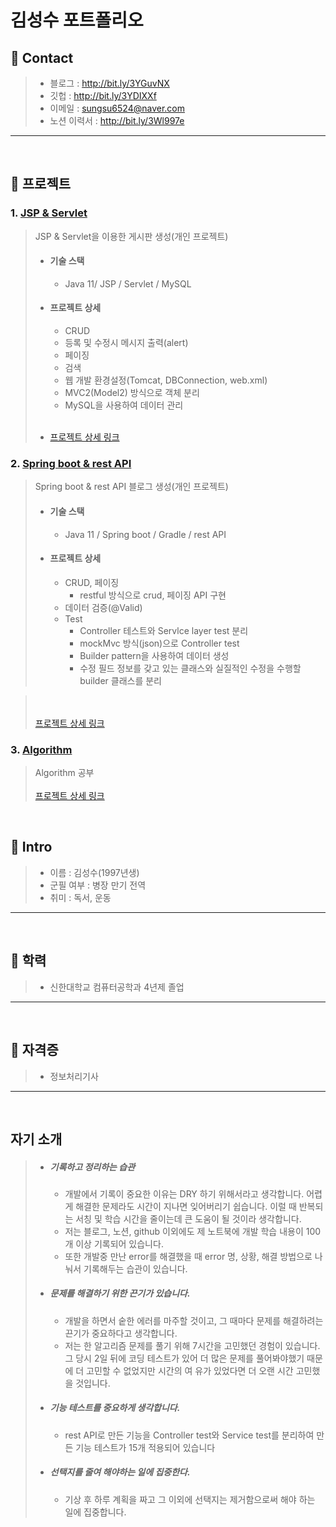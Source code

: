# 김성수 포트폴리오

##  📌 Contact
> - 블로그 : http://bit.ly/3YGuvNX
> - 깃헙 : http://bit.ly/3YDIXXf
> - 이메일 : sungsu6524@naver.com
> - 노션 이력서 : http://bit.ly/3Wl997e

* * *

</br>

## 📌 프로젝트
### 1. [JSP & Servlet](http://bit.ly/3Gd1DWn)
> JSP & Servlet을 이용한 게시판 생성(개인 프로젝트)</br>
> - #### 기술 스택 
>   - Java 11/ JSP / Servlet / MySQL </br>
> - #### 프로젝트 상세
>   - CRUD
>   - 등록 및 수정시 메시지 출력(alert)
>   - 페이징
>   - 검색
>   - 웹 개발 환경설정(Tomcat, DBConnection, web.xml)
>   - MVC2(Model2) 방식으로 객체 분리
>   - MySQL을 사용하여 데이터 관리 </br></br>
>   
> - [프로젝트 상세 링크](http://bit.ly/3Gd1DWn)

### 2. [Spring boot & rest API](http://bit.ly/3v98SbC)
> Spring boot & rest API 블로그 생성(개인 프로젝트)</br>
> - #### 기술 스택
>   - Java 11 / Spring boot / Gradle / rest API </br>
> - #### 프로젝트 상세
>   - CRUD, 페이징
>     - restful 방식으로 crud, 페이징 API 구현
>   - 데이터 검증(@Valid)
>   - Test
>     - Controller 테스트와 Servlce layer test 분리
>     - mockMvc 방식(json)으로 Controller test
>     - Builder pattern을 사용하여 데이터 생성
>     - 수정 필드 정보를 갖고 있는 클래스와 실질적인 수정을 수행할 builder 클래스를 분리

> </br></br>
> [프로젝트 상세 링크](http://bit.ly/3v98SbC)

### 3. [Algorithm](http://bit.ly/3HRZEYV)
> Algorithm 공부 </br></br>
> [프로젝트 상세 링크](http://bit.ly/3HRZEYV)

</br>

## 📌  Intro

> - 이름 : 김성수(1997년생)
> - 군필 여부 : 병장 만기 전역
> - 취미 : 독서, 운동

* * *

</br>

##  📌 학력
> - 신한대학교 컴퓨터공학과 4년제 졸업

* * *

</br>

##  📌 자격증
> - 정보처리기사

* * *

</br>

## 자기 소개
> - ##### 기록하고 정리하는 습관
>   - 개발에서 기록이 중요한 이유는 DRY 하기 위해서라고 생각합니다. 어렵게 해결한 문제라도 시간이 지나면 잊어버리기 쉽습니다. 이럴 때 반복되는 서칭 및 학습 시간을 줄이는데 큰 도움이 될 것이라 생각합니다.
>   - 저는 블로그, 노션, github 이외에도 제 노트북에 개발 학습 내용이 100개 이상 기록되어 있습니다.
>   - 또한 개발중 만난 error를 해결했을 때 error 명, 상황, 해결 방법으로 나눠서 기록해두는 습관이 있습니다.
> - ##### 문제를 해결하기 위한 끈기가 있습니다.
>   - 개발을 하면서 숱한 에러를 마주할 것이고, 그 때마다 문제를 해결하려는 끈기가 중요하다고 생각합니다.
>   - 저는 한 알고리즘 문제를 풀기 위해 7시간을 고민했던 경험이 있습니다. 그 당시 2일 뒤에 코딩 테스트가 있어 더 많은 문제를 풀어봐야했기 때문에 더 고민할 수 없었지만 시간의 여	유가 있었다면 더 오랜 시간 고민했을 것입니다.
> - ##### 기능 테스트를 중요하게 생각합니다.
>   - rest API로 만든 기능을 Controller test와 Service test를 분리하여 만든 기능 테스트가 15개 적용되어 있습니다
> - ##### 선택지를 줄여 해야하는 일에 집중한다.
>   - 기상 후  하루 계획을 짜고 그 이외에 선택지는 제거함으로써 해야 하는 일에 집중합니다.

